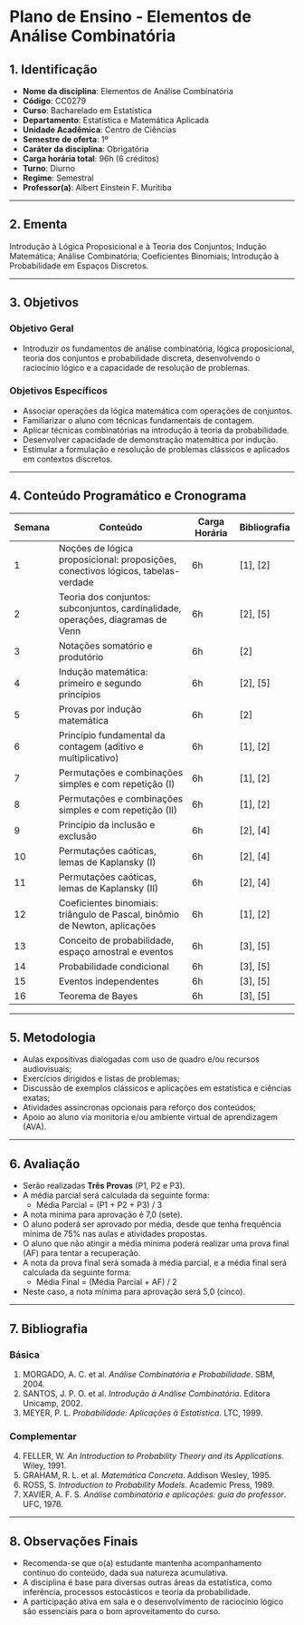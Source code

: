 # Plano de Ensino - Elementos de Análise Combinatória

## 1. Identificação

- **Nome da disciplina**: Elementos de Análise Combinatória  
- **Código**: CC0279  
- **Curso**: Bacharelado em Estatística  
- **Departamento**: Estatística e Matemática Aplicada  
- **Unidade Acadêmica**: Centro de Ciências  
- **Semestre de oferta**: 1º  
- **Caráter da disciplina**: Obrigatória  
- **Carga horária total**: 96h (6 créditos)  
- **Turno**: Diurno  
- **Regime**: Semestral  
- **Professor(a)**: Albert Einstein F. Muritiba

---

## 2. Ementa

Introdução à Lógica Proposicional e à Teoria dos Conjuntos; Indução Matemática; Análise Combinatória; Coeficientes Binomiais; Introdução à Probabilidade em Espaços Discretos.

---

## 3. Objetivos

### Objetivo Geral

- Introduzir os fundamentos de análise combinatória, lógica proposicional, teoria dos conjuntos e probabilidade discreta, desenvolvendo o raciocínio lógico e a capacidade de resolução de problemas.

### Objetivos Específicos

- Associar operações da lógica matemática com operações de conjuntos.
- Familiarizar o aluno com técnicas fundamentais de contagem.
- Aplicar técnicas combinatórias na introdução à teoria da probabilidade.
- Desenvolver capacidade de demonstração matemática por indução.
- Estimular a formulação e resolução de problemas clássicos e aplicados em contextos discretos.

---

## 4. Conteúdo Programático e Cronograma

| Semana | Conteúdo                                                                         | Carga Horária | Bibliografia |
| ------ | -------------------------------------------------------------------------------- | ------------- | ------------ |
| 1      | Noções de lógica proposicional: proposições, conectivos lógicos, tabelas-verdade | 6h            | [1], [2]     |
| 2      | Teoria dos conjuntos: subconjuntos, cardinalidade, operações, diagramas de Venn  | 6h            | [2], [5]     |
| 3      | Notações somatório e produtório                                                  | 6h            | [2]          |
| 4      | Indução matemática: primeiro e segundo princípios                                | 6h            | [2], [5]     |
| 5      | Provas por indução matemática                                                    | 6h            | [2]          |
| 6      | Princípio fundamental da contagem (aditivo e multiplicativo)                     | 6h            | [1], [2]     |
| 7      | Permutações e combinações simples e com repetição (I)                            | 6h            | [1], [2]     |
| 8      | Permutações e combinações simples e com repetição (II)                           | 6h            | [1], [2]     |
| 9      | Princípio da inclusão e exclusão                                                 | 6h            | [2], [4]     |
| 10     | Permutações caóticas, lemas de Kaplansky (I)                                     | 6h            | [2], [4]     |
| 11     | Permutações caóticas, lemas de Kaplansky (II)                                    | 6h            | [2], [4]     |
| 12     | Coeficientes binomiais: triângulo de Pascal, binômio de Newton, aplicações       | 6h            | [1], [2]     |
| 13     | Conceito de probabilidade, espaço amostral e eventos                             | 6h            | [3], [5]     |
| 14     | Probabilidade condicional                                                        | 6h            | [3], [5]     |
| 15     | Eventos independentes                                                            | 6h            | [3], [5]     |
| 16     | Teorema de Bayes                                                                 | 6h            | [3], [5]     |

---

## 5. Metodologia

- Aulas expositivas dialogadas com uso de quadro e/ou recursos audiovisuais;
- Exercícios dirigidos e listas de problemas;
- Discussão de exemplos clássicos e aplicações em estatística e ciências exatas;
- Atividades assíncronas opcionais para reforço dos conteúdos;
- Apoio ao aluno via monitoria e/ou ambiente virtual de aprendizagem (AVA).

---

## 6. Avaliação

- Serão realizadas **Três Provas** (P1, P2 e P3). 
- A média parcial será calculada da seguinte forma:
  - Média Parcial = (P1 + P2 + P3) / 3
- A nota mínima para aprovação é 7,0 (sete).
- O aluno poderá ser aprovado por média, desde que tenha frequência mínima de 75% nas aulas e atividades propostas.
- O aluno que não atingir a média mínima poderá realizar uma prova final (AF) para tentar a recuperação.
- A nota da prova final será somada à média parcial, e a média final será calculada da seguinte forma:
  - Média Final = (Média Parcial + AF) / 2
- Neste caso, a nota mínima para aprovação será 5,0 (cinco).

---

## 7. Bibliografia

### Básica

1. MORGADO, A. C. et al. *Análise Combinatória e Probabilidade*. SBM, 2004.  
2. SANTOS, J. P. O. et al. *Introdução à Análise Combinatória*. Editora Unicamp, 2002.  
3. MEYER, P. L. *Probabilidade: Aplicações à Estatística*. LTC, 1999.

### Complementar

4. FELLER, W. *An Introduction to Probability Theory and its Applications*. Wiley, 1991.  
5. GRAHAM, R. L. et al. *Matemática Concreta*. Addison Wesley, 1995.  
6. ROSS, S. *Introduction to Probability Models*. Academic Press, 1989.  
7. XAVIER, A. F. S. *Análise combinatória e aplicações: guia do professor*. UFC, 1976.

---

## 8. Observações Finais

- Recomenda-se que o(a) estudante mantenha acompanhamento contínuo do conteúdo, dada sua natureza acumulativa.
- A disciplina é base para diversas outras áreas da estatística, como inferência, processos estocásticos e teoria da probabilidade.
- A participação ativa em sala e o desenvolvimento de raciocínio lógico são essenciais para o bom aproveitamento do curso.
